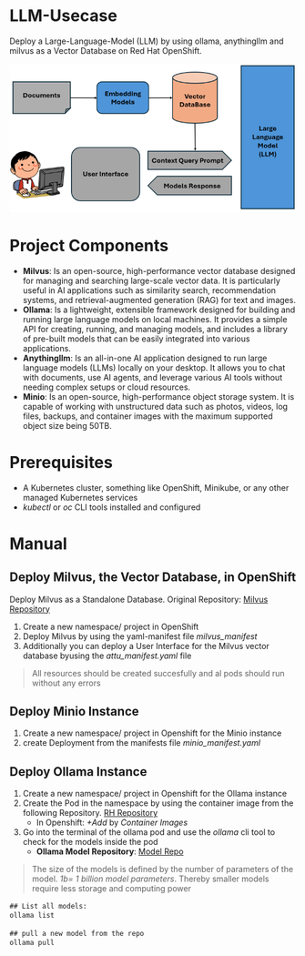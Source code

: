 # LLM-Usecase
Deploy a Large-Language-Model (LLM) by using ollama, anythingllm and milvus as a Vector Database on Red Hat OpenShift. 

![alt text](image.png)

# Project Components

- **Milvus**: Is an open-source, high-performance vector database designed for managing and searching large-scale vector data. It is particularly useful in AI applications such as similarity search, recommendation systems, and retrieval-augmented generation (RAG) for text and images. 
- **Ollama**: Is a lightweight, extensible framework designed for building and running large language models on local machines. It provides a simple API for creating, running, and managing models, and includes a library of pre-built models that can be easily integrated into various applications. 
- **Anythingllm**: Is an all-in-one AI application designed to run large language models (LLMs) locally on your desktop. It allows you to chat with documents, use AI agents, and leverage various AI tools without needing complex setups or cloud resources. 
- **Minio**: Is an open-source, high-performance object storage system. It is capable of working with unstructured data such as photos, videos, log files, backups, and container images with the maximum supported object size being 50TB. 

# Prerequisites
- A Kubernetes cluster, something like OpenShift, Minikube, or any other managed Kubernetes services
- *kubectl* or *oc* CLI tools installed and configured

# Manual 

## Deploy Milvus, the Vector Database, in OpenShift

Deploy Milvus as a Standalone Database. 
Original Repository: [Milvus Repository](https://github.com/rh-aiservices-bu/llm-on-openshift/tree/main/vector-databases/milvus)

1. Create a new namespace/ project in OpenShift
2. Deploy Milvus by using the yaml-manifest file *milvus_manifest*
3. Additionally you can deploy a User Interface for the Milvus vector database byusing the *attu_manifest.yaml* file

> All resources should be created succesfully and al pods should run without any errors

## Deploy Minio Instance

1. Create a new namespace/ project in Openshift for the Minio instance
2. create Deployment from the manifests file *minio_manifest.yaml*

## Deploy Ollama Instance

1. Create a new namespace/ project in Openshift for the Ollama instance
2. Create the Pod in the namespace by using the container image from the following Repository. [RH Repository](quay.io/rh-aiservices-bu/ollama-ubi9) 
    - In Openshift: *+Add* by *Container Images* 
3. Go into the terminal of the ollama pod and use the *ollama* cli tool to check for the models inside the pod 
    - **Ollama Model Repository**: [Model Repo](https://ollama.com/search) 

> The size of the models is defined by the number of parameters of the model. *1b= 1 billion model parameters*. Thereby smaller models require less storage and computing power

```
## List all models:
ollama list

## pull a new model from the repo
ollama pull
```


